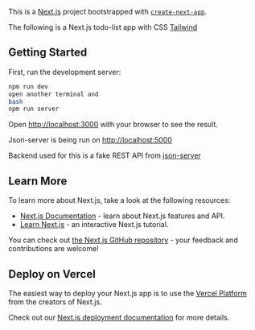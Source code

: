 This is a [Next.js](https://nextjs.org/) project bootstrapped with [`create-next-app`](https://github.com/vercel/next.js/tree/canary/packages/create-next-app).

The following is a Next.js todo-list app with CSS [Tailwind](tailwindcss.com)

## Getting Started

First, run the development server:

```bash
npm run dev
open another terminal and
bash
npm run server
```

Open [http://localhost:3000](http://localhost:3000) with your browser to see the result.

Json-server is being run on [http://localhost:5000](http://localhost:5000)

Backend used for this is a fake REST API from [json-server](https://github.com/typicode/json-server)

## Learn More

To learn more about Next.js, take a look at the following resources:

- [Next.js Documentation](https://nextjs.org/docs) - learn about Next.js features and API.
- [Learn Next.js](https://nextjs.org/learn) - an interactive Next.js tutorial.

You can check out [the Next.js GitHub repository](https://github.com/vercel/next.js/) - your feedback and contributions are welcome!

## Deploy on Vercel

The easiest way to deploy your Next.js app is to use the [Vercel Platform](https://vercel.com/new?utm_medium=default-template&filter=next.js&utm_source=create-next-app&utm_campaign=create-next-app-readme) from the creators of Next.js.

Check out our [Next.js deployment documentation](https://nextjs.org/docs/deployment) for more details.
